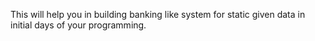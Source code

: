 This will help you in building banking like system for static given data in initial days of your programming.
